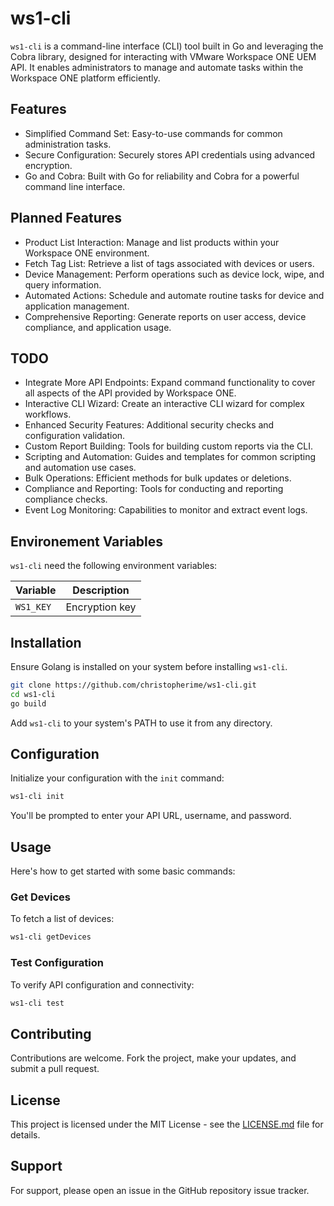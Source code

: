 # ws1-cli

`ws1-cli` is a command-line interface (CLI) tool built in Go and leveraging the Cobra library, designed for interacting with VMware Workspace ONE UEM API. It enables administrators to manage and automate tasks within the Workspace ONE platform efficiently.

## Features

- Simplified Command Set: Easy-to-use commands for common administration tasks.
- Secure Configuration: Securely stores API credentials using advanced encryption.
- Go and Cobra: Built with Go for reliability and Cobra for a powerful command line interface.

## Planned Features

- Product List Interaction: Manage and list products within your Workspace ONE environment.
- Fetch Tag List: Retrieve a list of tags associated with devices or users.
- Device Management: Perform operations such as device lock, wipe, and query information.
- Automated Actions: Schedule and automate routine tasks for device and application management.
- Comprehensive Reporting: Generate reports on user access, device compliance, and application usage.

## TODO

- Integrate More API Endpoints: Expand command functionality to cover all aspects of the API provided by Workspace ONE.
- Interactive CLI Wizard: Create an interactive CLI wizard for complex workflows.
- Enhanced Security Features: Additional security checks and configuration validation.
- Custom Report Building: Tools for building custom reports via the CLI.
- Scripting and Automation: Guides and templates for common scripting and automation use cases.
- Bulk Operations: Efficient methods for bulk updates or deletions.
- Compliance and Reporting: Tools for conducting and reporting compliance checks.
- Event Log Monitoring: Capabilities to monitor and extract event logs.

## Environement Variables

`ws1-cli` need the following environment variables:

| Variable | Description |
| --- | --- |
| `WS1_KEY` | Encryption key |

## Installation

Ensure Golang is installed on your system before installing `ws1-cli`.

```bash
git clone https://github.com/christopherime/ws1-cli.git
cd ws1-cli
go build
```

Add `ws1-cli` to your system's PATH to use it from any directory.

## Configuration

Initialize your configuration with the `init` command:

```bash
ws1-cli init
```

You'll be prompted to enter your API URL, username, and password.

## Usage

Here's how to get started with some basic commands:

### Get Devices

To fetch a list of devices:

```bash
ws1-cli getDevices
```

### Test Configuration

To verify API configuration and connectivity:

```bash
ws1-cli test
```

## Contributing

Contributions are welcome. Fork the project, make your updates, and submit a pull request.

## License

This project is licensed under the MIT License - see the [LICENSE.md](LICENSE.md) file for details.

## Support

For support, please open an issue in the GitHub repository issue tracker.
